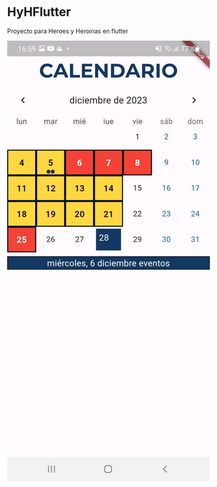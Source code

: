 # HyHFlutter
Proyecto para Heroes y Heroinas en flutter

![Logo de mi proyecto](https://raw.githubusercontent.com/Ridley7/HyHFlutter/master/readme/calendario.jpeg)
